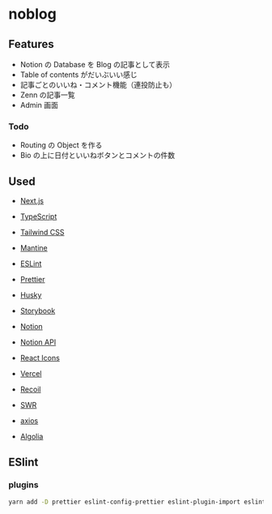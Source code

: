 # noblog

## Features

- Notion の Database を Blog の記事として表示
- Table of contents がだいぶいい感じ
- 記事ごとのいいね・コメント機能（連投防止も）
- Zenn の記事一覧
- Admin 画面

### Todo

- Routing の Object を作る
- Bio の上に日付といいねボタンとコメントの件数

## Used

- [Next.js](https://nextjs.org/)
- [TypeScript](https://www.typescriptlang.org/)
- [Tailwind CSS](https://tailwindcss.com/)
- [Mantine](https://mantine.dev/)
- [ESLint](https://eslint.org/)
- [Prettier](https://prettier.io/)
- [Husky](https://typicode.github.io/husky/#/)
- [Storybook](https://storybook.js.org/)
- [Notion](https://www.notion.so/)
- [Notion API](https://developers.notion.com/)
- [React Icons](https://react-icons.github.io/react-icons/)
- [Vercel](https://vercel.com/)
- [Recoil](https://recoiljs.org/)
- [SWR](https://swr.vercel.app/)
- [axios](https://axios-http.com/)

- [Algolia](https://www.algolia.com/)

## ESlint

### plugins

```sh
yarn add -D prettier eslint-config-prettier eslint-plugin-import eslint-plugin-unused-imports @typescript-eslint/parser @typescript-eslint/eslint-plugin
```
